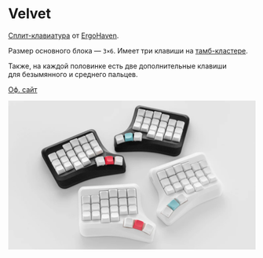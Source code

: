 # Velvet

[Сплит-клавиатура](/dictionary/split.md) от [ErgoHaven](https://ru.ergohaven.xyz).

Размер основного блока — `3×6`. Имеет три клавиши на [тамб-кластере](/dictionary/thumb-cluster.md).

Также, на каждой половинке есть две дополнительные клавиши для безымянного и среднего пальцев.

[Оф. сайт](https://ru.ergohaven.xyz/velvet)

![](/assets/keyboards/ergohaven/Velvet.png)
